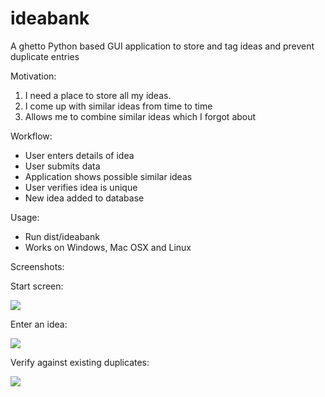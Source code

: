 ideabank
========

A ghetto Python based GUI application to store and tag ideas and prevent duplicate entries

Motivation:

1. I need a place to store all my ideas.
2. I come up with similar ideas from time to time
3. Allows me to combine similar ideas which I forgot about

Workflow:

- User enters details of idea
- User submits data
- Application shows possible similar ideas
- User verifies idea is unique
- New idea added to database


Usage:

- Run dist/ideabank
- Works on Windows, Mac OSX and Linux

Screenshots:

Start screen:

![](https://raw.github.com/anubhavashok/ideabank/master/images/idea.png)

Enter an idea:

![](https://raw.github.com/anubhavashok/ideabank/master/images/start.png)

Verify against existing duplicates:

![](https://raw.github.com/anubhavashok/ideabank/master/images/duplicate.png)
